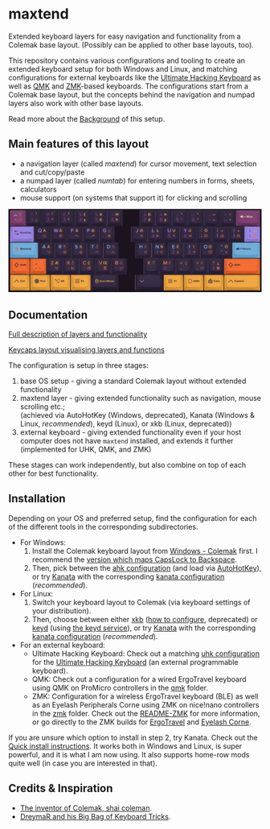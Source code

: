 # maxtend

Extended keyboard layers for easy navigation and functionality from a Colemak base layout.
(Possibly can be applied to other base layouts, too).

This repository contains various configurations and tooling to create an extended keyboard setup for both Windows and Linux, and matching configurations for external keyboards like the [Ultimate Hacking Keyboard](https://ultimatehackingkeyboard.com) as well as [QMK](https://qmk.fm/) and [ZMK](https://zmk.dev/)-based keyboards. The configurations start from a Colemak base layout, but the concepts behind the navigation and numpad layers also work with other base layouts.

Read more about the [Background](BACKGROUND.md) of this setup.

## Main features of this layout

- a navigation layer (called *maxtend*) for cursor movement, text selection and cut/copy/paste
- a numpad layer (called *numtab*) for entering numbers in forms, sheets, calculators
- mouse support (on systems that support it) for clicking and scrolling

![Overview of the layout of a maxtended keyboard.](images/Maxtend-black.png)

## Documentation

[Full description of layers and functionality](documentation/documentation.md)

[Keycaps layout visualising layers and functions](documentation/keycaps-layout.md)

The configuration is setup in three stages:

1. base OS setup - giving a standard Colemak layout without extended functionality
2. maxtend layer - giving extended functionality such as navigation, mouse scrolling etc.;  
   (achieved via AutoHotKey (Windows, deprecated), Kanata (Windows & Linux, *recommended*), keyd (Linux), or xkb (Linux, deprecated))
3. external keyboard - giving extended functionality even if your host computer does not have `maxtend` installed, and extends it further  
  (implemented for UHK, QMK, and ZMK)

These stages can work independently, but also combine on top of each other for best functionality.

## Installation

Depending on your OS and preferred setup, find the configuration for each of the different tools in the corresponding subdirectories.

- For Windows:
  1. Install the Colemak keyboard layout from [Windows - Colemak](https://colemak.com/Windows) first. I recommend the [version which maps CapsLock to Backspace](https://colemak.com/File:Colemak-caps.zip).
  2. Then, pick between the [ahk configuration](ahk/) (and load via [AutoHotKey](https://www.autohotkey.com/)), or try [Kanata](https://github.com/jtroo/kanata) with the corresponding [kanata configuration](kanata/) (*recommended*).
- For Linux:
  1. Switch your keyboard layout to Colemak (via keyboard settings of your distribution).
  2. Then, choose between either [xkb](xkb/) ([how to configure](xkb/HOWTO), deprecated) or [keyd](keyd/) (using [the keyd service](https://github.com/rvaiya/keyd)), or try [Kanata](https://github.com/jtroo/kanata) with the corresponding [kanata configuration](kanata/) (*recommended*).
- For an external keyboard:
  - Ultimate Hacking Keyboard: Check out a matching [uhk configuration](uhk/) for the [Ultimate Hacking Keyboard](https://ultimatehackingkeyboard.com) (an external programmable keyboard).
  - QMK: Check out a configuration for a wired ErgoTravel keyboard using QMK on ProMicro controllers in the [qmk](qmk/) folder.
  - ZMK: Configuration for a wireless ErgoTravel keyboard (BLE) as well as an Eyelash Peripherals Corne using ZMK on nice!nano controllers in the [zmk](zmk/) folder. Check out the [README-ZMK](zmk/README-ZMK.md) for more information, or go directly to the ZMK builds for [ErgoTravel](https://github.com/mhantsch/ergotravel-zmk-module) and [Eyelash Corne](https://github.com/mhantsch/zmk-new_corne).

If you are unsure which option to install in step 2, try Kanata. Check out the [Quick install instructions](kanata/HOWTO-INSTALL.md). It works both in Windows and Linux, is super powerful, and it is what I am now using. It also supports home-row mods quite well (in case you are interested in that).

## Credits & Inspiration

- [The inventor of Colemak, shai coleman](https://colemak.com).
- [DreymaR and his Big Bag of Keyboard Tricks](https://dreymar.colemak.org/).
